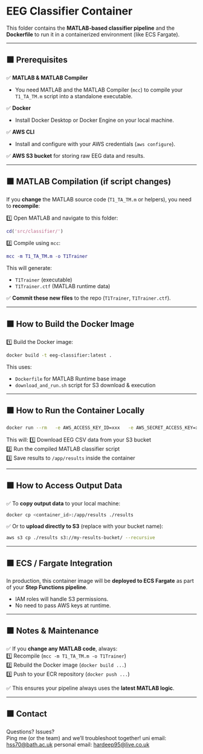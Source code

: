 
# EEG Classifier Container

This folder contains the **MATLAB-based classifier pipeline** and the **Dockerfile** to run it in a containerized environment (like ECS Fargate).

---

## 🟩 Prerequisites

✅ **MATLAB & MATLAB Compiler**  
- You need MATLAB and the MATLAB Compiler (`mcc`) to compile your `T1_TA_TM.m` script into a standalone executable.

✅ **Docker**  
- Install Docker Desktop or Docker Engine on your local machine.

✅ **AWS CLI**  
- Install and configure with your AWS credentials (`aws configure`).

✅ **AWS S3 bucket** for storing raw EEG data and results.

---

## 🟩 MATLAB Compilation (if script changes)

If you **change** the MATLAB source code (`T1_TA_TM.m` or helpers), you need to **recompile**:

1️⃣ Open MATLAB and navigate to this folder:

```matlab
cd('src/classifier/')
```

2️⃣ Compile using `mcc`:

```matlab
mcc -m T1_TA_TM.m -o T1Trainer
```

This will generate:
- `T1Trainer` (executable)
- `T1Trainer.ctf` (MATLAB runtime data)

✅ **Commit these new files** to the repo (`T1Trainer`, `T1Trainer.ctf`).

---

## 🟩 How to Build the Docker Image

1️⃣ Build the Docker image:

```bash
docker build -t eeg-classifier:latest .
```

This uses:
- `Dockerfile` for MATLAB Runtime base image
- `download_and_run.sh` script for S3 download & execution

---

## 🟩 How to Run the Container Locally

```bash
docker run --rm   -e AWS_ACCESS_KEY_ID=xxx   -e AWS_SECRET_ACCESS_KEY=xxx   -e AWS_DEFAULT_REGION=eu-west-2   eeg-classifier:latest
```

This will:
1️⃣ Download EEG CSV data from your S3 bucket  
2️⃣ Run the compiled MATLAB classifier script  
3️⃣ Save results to `/app/results` inside the container

---

## 🟩 How to Access Output Data

✅ To **copy output data** to your local machine:

```bash
docker cp <container_id>:/app/results ./results
```

✅ Or to **upload directly to S3** (replace with your bucket name):

```bash
aws s3 cp ./results s3://my-results-bucket/ --recursive
```

---

## 🟩 ECS / Fargate Integration

In production, this container image will be **deployed to ECS Fargate** as part of your **Step Functions pipeline**.  
- IAM roles will handle S3 permissions.  
- No need to pass AWS keys at runtime.

---

## 🟩 Notes & Maintenance

✅ If you **change any MATLAB code**, always:  
1️⃣ Recompile (`mcc -m T1_TA_TM.m -o T1Trainer`)  
2️⃣ Rebuild the Docker image (`docker build ...`)  
3️⃣ Push to your ECR repository (`docker push ...`)  

✅ This ensures your pipeline always uses the **latest MATLAB logic**.

---

## 🟩 Contact

Questions? Issues?  
Ping me (or the team) and we’ll troubleshoot together!
uni email: hss70@bath.ac.uk
personal email: hardeep95@live.co.uk
